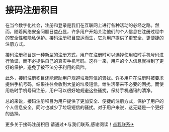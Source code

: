 # 接码注册积目

在当今数字化社会，注册和登录是我们在互联网上进行各种活动的必经之路。然而，随着网络安全问题日益凸显，许多用户开始关注他们的个人信息在注册过程中的安全性和隐私保护。接码注册积目应运而生，它为用户提供了更安全、更便捷的注册方式。

接码注册积目是一种新型的注册方式，用户在注册时可以选择使用临时手机号码进行验证，而不必提供自己的真实手机号码。这样一来，用户的个人信息就得到了更好的保护，避免了被不法分子利用的风险。

此外，接码注册积目还能帮助用户规避垃圾短信的骚扰。许多用户在注册时被要求提供手机号码，结果往往会收到大量的垃圾短信，给生活带来不必要的困扰。而使用临时手机号码注册，用户可以很好地规避这些骚扰，保持手机通讯的清净。

总的来说，接码注册积目为用户提供了更加安全、便捷的注册方式，保护了用户的个人信息安全，同时也减少了垃圾短信的骚扰。对于用户来说，这无疑是一个更好的选择。

更多关于接码注册积目 请通过✈与我们联系,感谢阅读！[点我联系✈](https://m.G208.com)
